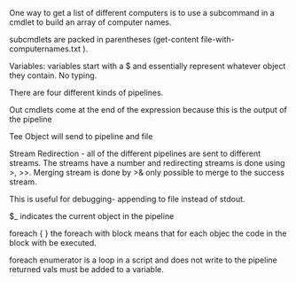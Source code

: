 One way to get a list of different computers is to use a subcommand in a cmdlet to build an array of computer names.

subcmdlets are packed in parentheses \(get-content file-with-computernames.txt \).

Variables: variables start with a $ and essentially represent whatever object they contain. No typing.

There are four different kinds of pipelines.

Out cmdlets come at the end of the expression because this is the output of the pipeline

Tee Object will send to pipeline and file

Stream Redirection - all of the different pipelines are sent to different streams. The streams have a number and redirecting streams is done using &gt;, &gt;&gt;. Merging stream is done by &gt;& only possible to merge to the success stream.

This is useful for debugging- appending to file instead of stdout.

$\_ indicates the current object in the pipeline

foreach { } the foreach with block means that for each objec the code in the block with be executed.



foreach enumerator is a loop in a script and does not write to the pipeline returned vals must be added to a variable.

